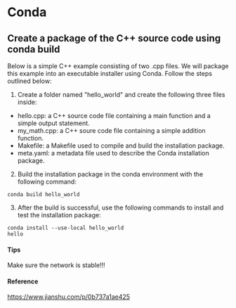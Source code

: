 # Conda
## Create a package of the C++ source code using conda build
Below is a simple C++ example consisting of two .cpp files. We will package this example into an executable installer using Conda. Follow the steps outlined below:
1. Create a folder named "hello_world" and create the following three files inside:
 - hello.cpp: a C++ source code file containing a main function and a simple output statement.
 - my_math.cpp: a C++ soure code file containing a simple addition function.
 - Makefile: a Makefile used to compile and build the installation package.
 - meta.yaml: a metadata file used to describe the Conda installation package.
2. Build the installation package in the conda environment with the following command:
```
conda build hello_world
```
3. After the build is successful, use the following commands to install and test the installation package:
```
conda install --use-local hello_world
hello
```
#### Tips
Make sure the network is stable!!!
#### Reference
https://www.jianshu.com/p/0b737a1ae425
